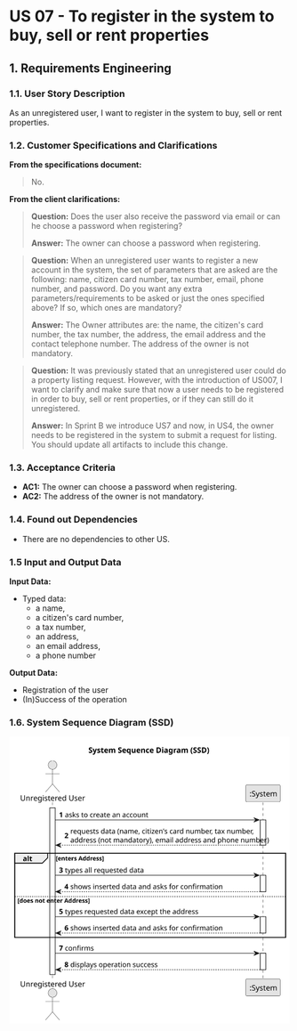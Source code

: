 # US 07 - To register in the system to buy, sell or rent properties

## 1. Requirements Engineering


### 1.1. User Story Description


As an unregistered user, I want to register in the system to buy, sell or rent properties.


### 1.2. Customer Specifications and Clarifications 


**From the specifications document:**

>	No.


**From the client clarifications:**

> **Question:** Does the user also receive the password via email or can he choose a password when registering?
>  
> **Answer:** The owner can choose a password when registering.


> **Question:** When an unregistered user wants to register a new account in the system, the set of parameters that are asked are the following: name, citizen card number, tax number, email, phone number, and password. Do you want any extra parameters/requirements to be asked or just the ones specified above? If so, which ones are mandatory?
>  
> **Answer:** The Owner attributes are: the name, the citizen's card number, the tax number, the address, the email address and the contact telephone number. The address of the owner is not mandatory.


> **Question:** It was previously stated that an unregistered user could do a property listing request. However, with the introduction of US007, I want to clarify and make sure that now a user needs to be registered in order to buy, sell or rent properties, or if they can still do it unregistered.
>  
> **Answer:** In Sprint B we introduce US7 and now, in US4, the owner needs to be registered in the system to submit a request for listing. You should update all artifacts to include this change.


### 1.3. Acceptance Criteria


* **AC1:** The owner can choose a password when registering.
* **AC2:** The address of the owner is not mandatory.


### 1.4. Found out Dependencies


* There are no dependencies to other US.


### 1.5 Input and Output Data


**Input Data:**

* Typed data:
	* a name, 
	* a citizen's card number, 
	* a tax number,
	* an address,
	* an email address,
	* a phone number


**Output Data:**

* Registration of the user
* (In)Success of the operation

### 1.6. System Sequence Diagram (SSD)


![System Sequence Diagram - Alternative One](svg/us07-system-sequence-diagram.svg)
